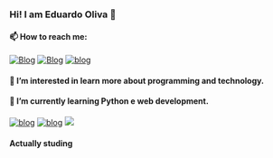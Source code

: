 ### Hi! I am Eduardo Oliva 👋

#### 📫 How to reach me:

[![Blog](https://img.shields.io/badge/Gmail-D14836?style=for-the-badge&logo=gmail&logoColor=white)](mailto:edu.oliveira70@gmail.com)
[![Blog](https://img.shields.io/badge/WhatsApp-25D366?style=for-the-badge&logo=whatsapp&logoColor=white)]()
[![blog](https://img.shields.io/badge/Instagram-E4405F?style=for-the-badge&logo=instagram&logoColor=white)](https://www.instagram.com/eduardo0lv)

#### 👀 I’m interested in learn more about programming and technology.
#### 🌱 I’m currently learning Python e web development.

[![blog](https://img.shields.io/badge/Python-3776AB?style=for-the-badge&logo=python&logoColor=white)]()
[![blog](https://img.shields.io/badge/Windows-0078D6?style=for-the-badge&logo=windows&logoColor=white)]()
            <img src="https://cdn.jsdelivr.net/gh/devicons/devicon@latest/icons/ubuntu/ubuntu-original-wordmark.svg" />
          
#### Actually studing 
  <link rel="stylesheet" type='text/css' href="https://cdn.jsdelivr.net/gh/devicons/devicon@latest/devicon.min.css" />
          

